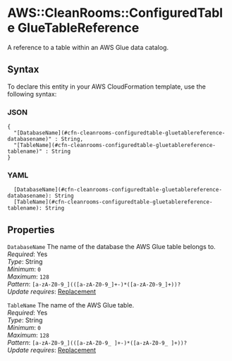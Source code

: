 # AWS::CleanRooms::ConfiguredTable GlueTableReference<a name="aws-properties-cleanrooms-configuredtable-gluetablereference"></a>

A reference to a table within an AWS Glue data catalog\.

## Syntax<a name="aws-properties-cleanrooms-configuredtable-gluetablereference-syntax"></a>

To declare this entity in your AWS CloudFormation template, use the following syntax:

### JSON<a name="aws-properties-cleanrooms-configuredtable-gluetablereference-syntax.json"></a>

```
{
  "[DatabaseName](#cfn-cleanrooms-configuredtable-gluetablereference-databasename)" : String,
  "[TableName](#cfn-cleanrooms-configuredtable-gluetablereference-tablename)" : String
}
```

### YAML<a name="aws-properties-cleanrooms-configuredtable-gluetablereference-syntax.yaml"></a>

```
  [DatabaseName](#cfn-cleanrooms-configuredtable-gluetablereference-databasename): String
  [TableName](#cfn-cleanrooms-configuredtable-gluetablereference-tablename): String
```

## Properties<a name="aws-properties-cleanrooms-configuredtable-gluetablereference-properties"></a>

`DatabaseName`  <a name="cfn-cleanrooms-configuredtable-gluetablereference-databasename"></a>
The name of the database the AWS Glue table belongs to\.  
*Required*: Yes  
*Type*: String  
*Minimum*: `0`  
*Maximum*: `128`  
*Pattern*: `[a-zA-Z0-9_](([a-zA-Z0-9_]+-)*([a-zA-Z0-9_]+))?`  
*Update requires*: [Replacement](https://docs.aws.amazon.com/AWSCloudFormation/latest/UserGuide/using-cfn-updating-stacks-update-behaviors.html#update-replacement)

`TableName`  <a name="cfn-cleanrooms-configuredtable-gluetablereference-tablename"></a>
The name of the AWS Glue table\.  
*Required*: Yes  
*Type*: String  
*Minimum*: `0`  
*Maximum*: `128`  
*Pattern*: `[a-zA-Z0-9_](([a-zA-Z0-9_ ]+-)*([a-zA-Z0-9_ ]+))?`  
*Update requires*: [Replacement](https://docs.aws.amazon.com/AWSCloudFormation/latest/UserGuide/using-cfn-updating-stacks-update-behaviors.html#update-replacement)